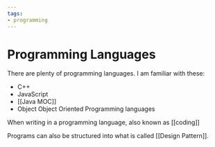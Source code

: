 ```yaml
---
tags:
- programming
---
```

# Programming Languages

There are plenty of programming languages. I am familiar with these:

- C++
- JavaScript
- [[Java MOC]]
- Object Object Oriented Programming languages


When writing in a programming language, also known as [[coding]]




Programs can also be structured into what is called [[Design Pattern]].

